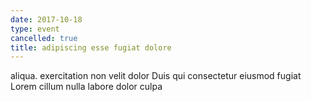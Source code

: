 ```yaml
---
date: 2017-10-18
type: event
cancelled: true
title: adipiscing esse fugiat dolore
---
```

aliqua. exercitation non velit dolor Duis qui consectetur eiusmod fugiat Lorem cillum nulla labore dolor culpa